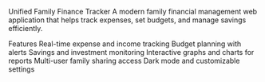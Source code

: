 Unified Family Finance Tracker
A modern family financial management web application that helps track expenses, set budgets, and manage savings efficiently.

Features
Real-time expense and income tracking
Budget planning with alerts
Savings and investment monitoring
Interactive graphs and charts for reports
Multi-user family sharing access
Dark mode and customizable settings
